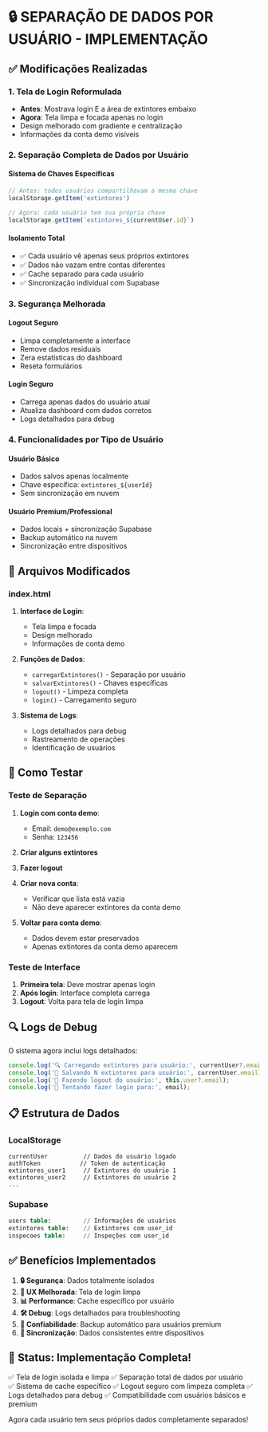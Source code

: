 # 🔒 SEPARAÇÃO DE DADOS POR USUÁRIO - IMPLEMENTAÇÃO

## ✅ Modificações Realizadas

### 1. **Tela de Login Reformulada**
- **Antes**: Mostrava login E a área de extintores embaixo
- **Agora**: Tela limpa e focada apenas no login
- Design melhorado com gradiente e centralização
- Informações da conta demo visíveis

### 2. **Separação Completa de Dados por Usuário**

#### **Sistema de Chaves Específicas**
```javascript
// Antes: todos usuários compartilhavam a mesma chave
localStorage.getItem('extintores')

// Agora: cada usuário tem sua própria chave
localStorage.getItem(`extintores_${currentUser.id}`)
```

#### **Isolamento Total**
- ✅ Cada usuário vê apenas seus próprios extintores
- ✅ Dados não vazam entre contas diferentes
- ✅ Cache separado para cada usuário
- ✅ Sincronização individual com Supabase

### 3. **Segurança Melhorada**

#### **Logout Seguro**
- Limpa completamente a interface
- Remove dados residuais
- Zera estatísticas do dashboard
- Reseta formulários

#### **Login Seguro**
- Carrega apenas dados do usuário atual
- Atualiza dashboard com dados corretos
- Logs detalhados para debug

### 4. **Funcionalidades por Tipo de Usuário**

#### **Usuário Básico**
- Dados salvos apenas localmente
- Chave específica: `extintores_${userId}`
- Sem sincronização em nuvem

#### **Usuário Premium/Professional**
- Dados locais + sincronização Supabase
- Backup automático na nuvem
- Sincronização entre dispositivos

## 🔧 Arquivos Modificados

### **index.html**
1. **Interface de Login**:
   - Tela limpa e focada
   - Design melhorado
   - Informações de conta demo

2. **Funções de Dados**:
   - `carregarExtintores()` - Separação por usuário
   - `salvarExtintores()` - Chaves específicas
   - `logout()` - Limpeza completa
   - `login()` - Carregamento seguro

3. **Sistema de Logs**:
   - Logs detalhados para debug
   - Rastreamento de operações
   - Identificação de usuários

## 🧪 Como Testar

### **Teste de Separação**
1. **Login com conta demo**:
   - Email: `demo@exemplo.com`
   - Senha: `123456`

2. **Criar alguns extintores**

3. **Fazer logout**

4. **Criar nova conta**:
   - Verificar que lista está vazia
   - Não deve aparecer extintores da conta demo

5. **Voltar para conta demo**:
   - Dados devem estar preservados
   - Apenas extintores da conta demo aparecem

### **Teste de Interface**
1. **Primeira tela**: Deve mostrar apenas login
2. **Após login**: Interface completa carrega
3. **Logout**: Volta para tela de login limpa

## 🔍 Logs de Debug

O sistema agora inclui logs detalhados:

```javascript
console.log('🔍 Carregando extintores para usuário:', currentUser?.email);
console.log('💾 Salvando N extintores para usuário:', currentUser.email);
console.log('🚪 Fazendo logout do usuário:', this.user?.email);
console.log('🔑 Tentando fazer login para:', email);
```

## 📋 Estrutura de Dados

### **LocalStorage**
```
currentUser          // Dados do usuário logado
authToken           // Token de autenticação
extintores_user1     // Extintores do usuário 1
extintores_user2     // Extintores do usuário 2
...
```

### **Supabase**
```sql
users table:         // Informações de usuários
extintores table:    // Extintores com user_id
inspecoes table:     // Inspeções com user_id
```

## ✅ Benefícios Implementados

1. **🔒 Segurança**: Dados totalmente isolados
2. **🎯 UX Melhorada**: Tela de login limpa
3. **📊 Performance**: Cache específico por usuário
4. **🛠️ Debug**: Logs detalhados para troubleshooting
5. **💾 Confiabilidade**: Backup automático para usuários premium
6. **🔄 Sincronização**: Dados consistentes entre dispositivos

## 🚀 Status: Implementação Completa!

✅ Tela de login isolada e limpa
✅ Separação total de dados por usuário  
✅ Sistema de cache específico
✅ Logout seguro com limpeza completa
✅ Logs detalhados para debug
✅ Compatibilidade com usuários básicos e premium

Agora cada usuário tem seus próprios dados completamente separados!
